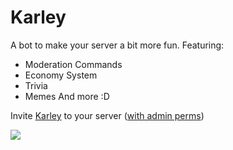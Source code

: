 # Karley
A bot to make your server a bit more fun.
Featuring:
- Moderation Commands
- Economy System
- Trivia
- Memes
And more :D

Invite [Karley](https://discord.com/api/oauth2/authorize?client_id=915840181104414720&permissions=277294087286&scope=bot) to your server ([with admin perms](https://discord.com/api/oauth2/authorize?client_id=915840181104414720&permissions=8&scope=bot))

![](https://img.shields.io/discord/888037056293519410?color=green&label=Currently%20Online&logo=discord&style=plastic)
